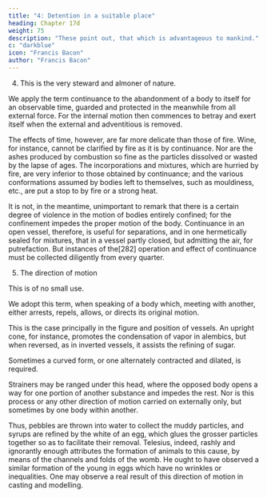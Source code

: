 ```yaml
---
title: "4: Detention in a suitable place"
heading: Chapter 17d
weight: 75
description: "These point out, that which is advantageous to mankind."
c: "darkblue"
icon: "Francis Bacon"
author: "Francis Bacon"
---
```




4. This is the very steward and almoner of nature.

<!-- by continuance -->

We apply the term continuance to the abandonment of a body to itself for an observable time, guarded and protected in the meanwhile from all external force. For the internal motion then commences to betray and exert itself when the external and adventitious is removed. 

The effects of time, however, are far more delicate than those of fire. Wine, for instance, cannot be clarified by fire as it is by continuance. Nor are the ashes produced by combustion so fine as the particles dissolved or wasted by the lapse of ages. The incorporations and mixtures, which are hurried by fire, are very inferior to those obtained by continuance; and the various conformations assumed by bodies left to themselves, such as mouldiness, etc., are put a stop to by fire or a strong heat. 

It is not, in the meantime, unimportant to remark that there is a certain degree of violence in the motion of bodies entirely confined; for the confinement impedes the proper motion of the body. Continuance in an open vessel, therefore, is useful for separations, and in one hermetically sealed for mixtures, that in a vessel partly closed, but admitting the air, for putrefaction. But instances of the[282] operation and effect of continuance must be collected diligently from every quarter.


5. The direction of motion

This is of no small use. 

We adopt this term, when speaking of a body which, meeting with another, either arrests, repels, allows, or directs its original motion. 

This is the case principally in the figure and position of vessels. An upright cone, for instance, promotes the condensation of vapor in alembics, but when reversed, as in inverted vessels, it assists the refining of sugar. 

Sometimes a curved form, or one alternately contracted and dilated, is required. 

Strainers may be ranged under this head, where the opposed body opens a way for one portion of another substance and impedes the rest. Nor is this process or any other direction of motion carried on externally only, but sometimes by one body within another.

Thus, pebbles are thrown into water to collect the muddy particles, and syrups are refined by the white of an egg, which glues the grosser particles together so as to facilitate their removal. Telesius, indeed, rashly and ignorantly enough attributes the formation of animals to this cause, by means of the channels and folds of the womb. He ought to have observed a similar formation of the young in eggs which have no wrinkles or inequalities. One may observe a real result of this direction of motion in casting and modelling.


